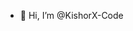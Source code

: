 - 👋 Hi, I’m @KishorX-Code

<!---
KishorX-Code/KishorX-Code is a ✨ special ✨ repository because its `README.md` (this file) appears on your GitHub profile.
You can click the Preview link to take a look at your changes.
--->
